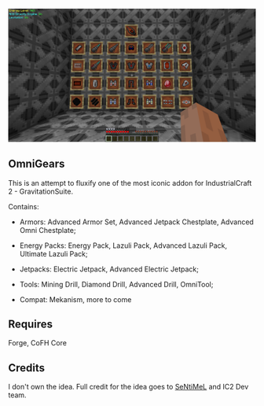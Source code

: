 ![](items.png)



## OmniGears

This is an attempt to fluxify one of the most iconic addon for IndustrialCraft 2 - GravitationSuite.

Contains:

- Armors: Advanced Armor Set, Advanced Jetpack Chestplate, Advanced Omni Chestplate;

- Energy Packs: Energy Pack, Lazuli Pack, Advanced Lazuli Pack, Ultimate Lazuli Pack;

- Jetpacks: Electric Jetpack, Advanced Electric Jetpack;

- Tools: Mining Drill, Diamond Drill, Advanced Drill, OmniTool;

- Compat: Mekanism, more to come

## Requires 
Forge, CoFH Core 

## Credits

I don't own the idea. Full credit for the idea goes to [SeNtiMeL](https://forum.industrial-craft.net/thread/6915-ic2-exp-1-7-10-gravitation-suite-v2-0-3/) and IC2 Dev team.